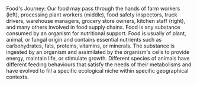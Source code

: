 Food's Journey:
Our food may pass through the hands of farm workers (left), processing plant workers (middle), food safety inspectors,
truck drivers, warehouse managers, grocery store owners, kitchen staff (right), and many others involved in food supply chains.
Food is any substance consumed by an organism for nutritional support. Food is usually of plant, animal, or 
fungal origin and contains essential nutrients such as carbohydrates, fats, proteins, vitamins, or minerals. The substance is ingested by an organism and assimilated by the
organism's cells to provide energy, maintain life, or stimulate growth. Different species of animals have different feeding behaviours that satisfy the needs of their 
metabolisms and have evolved to fill a specific ecological niche within specific geographical contexts.
